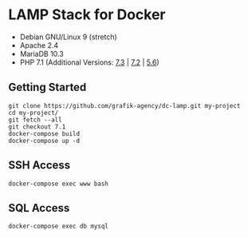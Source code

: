 # LAMP Stack for Docker

- Debian GNU/Linux 9 (stretch)
- Apache 2.4
- MariaDB 10.3
- PHP 7.1 (Additional Versions: [7.3] | [7.2] | [5.6])

## Getting Started

```text
git clone https://github.com/grafik-agency/dc-lamp.git my-project
cd my-project/
git fetch --all
git checkout 7.1
docker-compose build
docker-compose up -d
```

## SSH Access

```text
docker-compose exec www bash
```

## SQL Access

```text
docker-compose exec db mysql
```

[7.3]: https://github.com/grafik-agency/dc-lamp/tree/7.3
[7.2]: https://github.com/grafik-agency/dc-lamp/tree/7.2
[7.1]: https://github.com/grafik-agency/dc-lamp/tree/7.1
[5.6]: https://github.com/grafik-agency/dc-lamp/tree/5.6
